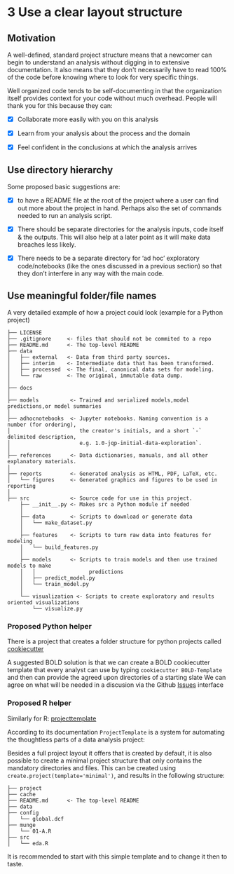 # 3 Use a clear layout structure

## Motivation

A well-defined, standard project structure means that a newcomer can begin to understand an analysis without digging in to extensive documentation. It also means that they don't necessarily have to read 100% of the code before knowing where to look for very specific things.

Well organized code tends to be self-documenting in that the organization itself provides context for your code without much overhead. People will thank you for this because they can:

- [x] Collaborate more easily with you on this analysis
- [x] Learn from your analysis about the process and the domain
- [x] Feel confident in the conclusions at which the analysis arrives



## Use directory hierarchy

Some proposed basic suggestions are:

- [x] to have a README file at the root of the project where a user can find out more 
about the project in hand. Perhaps also the set of commands needed to run an analysis script.

- [x] There should be separate directories for the analysis inputs, code itself & the outputs. This will also help at a later point as it will make data breaches less likely.

- [x] There needs to be a separate directory for ‘ad hoc’ exploratory code/notebooks (like the ones discussed in a previous section) so that they don’t interfere in any way with the main code.


## Use meaningful folder/file names 

A very detailed example of how a project could look (example for a Python project)
```
├── LICENSE
├── .gitignore     <- files that should not be commited to a repo
├── README.md      <- The top-level README
├── data
│   ├── external   <- Data from third party sources.
│   ├── interim    <- Intermediate data that has been transformed.
│   ├── processed  <- The final, canonical data sets for modeling.
│   └── raw        <- The original, immutable data dump.
│
├── docs              
│
├── models          <- Trained and serialized models,model predictions,or model summaries
│
├── adhocnotebooks  <- Jupyter notebooks. Naming convention is a number (for ordering),
│                      the creator's initials, and a short `-` delimited description, 
│                      e.g. 1.0-jqp-initial-data-exploration`.
│
├── references      <- Data dictionaries, manuals, and all other explanatory materials.
│
├── reports         <- Generated analysis as HTML, PDF, LaTeX, etc.
│   └── figures     <- Generated graphics and figures to be used in reporting
│
├── src             <- Source code for use in this project.
    ├── __init__.py <- Makes src a Python module if needed
    │
    ├── data        <- Scripts to download or generate data
    │   └── make_dataset.py
    │
    ├── features    <- Scripts to turn raw data into features for modeling
    │   └── build_features.py
    │
    ├── models      <- Scripts to train models and then use trained models to make
    │   │                 predictions
    │   ├── predict_model.py
    │   └── train_model.py
    │
    └── visualization <- Scripts to create exploratory and results oriented visualizations
        └── visualize.py
```


### Proposed Python helper

There is a project that creates a folder structure for python projects called [cookiecutter](https://cookiecutter.readthedocs.io/en/latest/)

A suggested BOLD solution is that we can create a BOLD cookiecutter template that every analyst can use by 
typing `cookiecutter BOLD-Template` and then can provide the agreed upon directories of a starting slate
We can agree on what will be needed in a discusion via the Github [Issues](https://github.com/mamonu/boldbestpractice/issues) interface

###  Proposed R helper
Similarly for R: [projecttemplate](http://projecttemplate.net/index.html)

According to its documentation `ProjectTemplate` is a system for automating the thoughtless parts of a data analysis project:



Besides a full project layout it offers that is created by default, it is also possible to create a minimal project structure that only contains the mandatory directories and files. This can be created using `create.project(template='minimal')`, and results in the following structure:

```
├── project
├── cache    
├── README.md      <- The top-level README
├── data
├── config
│   └── global.dcf 
├── munge
│   └── 01-A.R
├── src
│   └── eda.R

```

It is recommended  to start with this simple template and to change it then to taste.